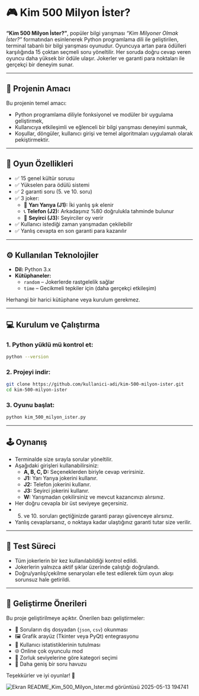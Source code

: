
# 🎮 Kim 500 Milyon İster?

**“Kim 500 Milyon İster?”**, popüler bilgi yarışması *“Kim Milyoner Olmak İster?”* formatından esinlenerek Python programlama dili ile geliştirilen, terminal tabanlı bir bilgi yarışması oyunudur. Oyuncuya artan para ödülleri karşılığında 15 çoktan seçmeli soru yöneltilir. Her soruda doğru cevap veren oyuncu daha yüksek bir ödüle ulaşır. Jokerler ve garanti para noktaları ile gerçekçi bir deneyim sunar.

---

## 🧠 Projenin Amacı

Bu projenin temel amacı:
- Python programlama diliyle fonksiyonel ve modüler bir uygulama geliştirmek,
- Kullanıcıya etkileşimli ve eğlenceli bir bilgi yarışması deneyimi sunmak,
- Koşullar, döngüler, kullanıcı girişi ve temel algoritmaları uygulamalı olarak pekiştirmektir.

---

## 🧩 Oyun Özellikleri

- ✅ 15 genel kültür sorusu
- ✅ Yükselen para ödülü sistemi
- ✅ 2 garanti soru (5. ve 10. soru)
- ✅ 3 joker:
  - 🎲 **Yarı Yarıya (J1):** İki yanlış şık elenir
  - 📞 **Telefon (J2):** Arkadaşınız %80 doğrulukla tahminde bulunur
  - 👥 **Seyirci (J3):** Seyirciler oy verir
- ✅ Kullanıcı istediği zaman yarışmadan çekilebilir
- ✅ Yanlış cevapta en son garanti para kazanılır

---

## ⚙️ Kullanılan Teknolojiler

- **Dil:** Python 3.x
- **Kütüphaneler:**  
  - `random` – Jokerlerde rastgelelik sağlar  
  - `time` – Gecikmeli tepkiler için (daha gerçekçi etkileşim)

Herhangi bir harici kütüphane veya kurulum gerekmez.

---

## 💻 Kurulum ve Çalıştırma

### 1. Python yüklü mü kontrol et:
```bash
python --version
```

### 2. Projeyi indir:
```bash
git clone https://github.com/kullanici-adi/kim-500-milyon-ister.git
cd kim-500-milyon-ister
```

### 3. Oyunu başlat:
```bash
python kim_500_milyon_ister.py
```

---

## 🕹️ Oynanış

- Terminalde size sırayla sorular yöneltilir.
- Aşağıdaki girişleri kullanabilirsiniz:
  - **A, B, C, D:** Seçeneklerden biriyle cevap verirsiniz.
  - **J1:** Yarı Yarıya jokerini kullanır.
  - **J2:** Telefon jokerini kullanır.
  - **J3:** Seyirci jokerini kullanır.
  - **W:** Yarışmadan çekilirsiniz ve mevcut kazancınızı alırsınız.
- Her doğru cevapla bir üst seviyeye geçersiniz.
- 5. ve 10. soruları geçtiğinizde garanti parayı güvenceye alırsınız.
- Yanlış cevaplarsanız, o noktaya kadar ulaştığınız garanti tutar size verilir.

---

## 🧪 Test Süreci

- Tüm jokerlerin bir kez kullanılabildiği kontrol edildi.
- Jokerlerin yalnızca aktif şıklar üzerinde çalıştığı doğrulandı.
- Doğru/yanlış/çekilme senaryoları elle test edilerek tüm oyun akışı sorunsuz hale getirildi.

---

## 🧠 Geliştirme Önerileri

Bu proje geliştirilmeye açıktır. Önerilen bazı geliştirmeler:

- 🔄 Soruların dış dosyadan (`json`, `csv`) okunması
- 🖼️ Grafik arayüz (Tkinter veya PyQt) entegrasyonu
- 🧠 Kullanıcı istatistiklerinin tutulması
- 🌐 Online çok oyunculu mod
- 🎯 Zorluk seviyelerine göre kategori seçimi
- 📂 Daha geniş bir soru havuzu


Teşekkürler ve iyi oyunlar! 🎉

![Ekran [README_Kim_500_Milyon_Ister.md](https://github.com/user-attachments/files/20192942/README_Kim_500_Milyon_Ister.md)
görüntüsü 2025-05-13 194741](https://github.com/user-attachments/assets/f7a88b17-f96e-41c4-a210-8e6f119ab060)
